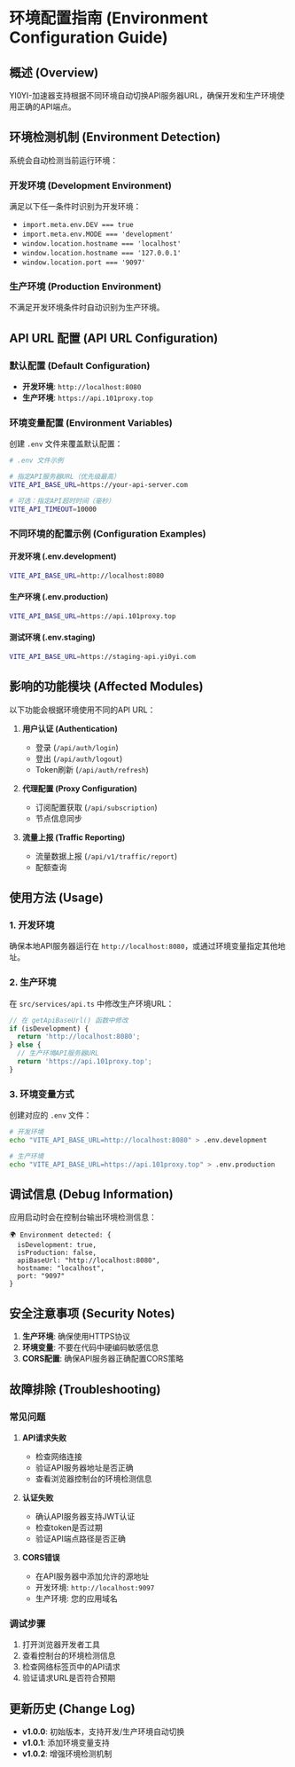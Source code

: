 # 环境配置指南 (Environment Configuration Guide)

## 概述 (Overview)

YI0YI-加速器支持根据不同环境自动切换API服务器URL，确保开发和生产环境使用正确的API端点。

## 环境检测机制 (Environment Detection)

系统会自动检测当前运行环境：

### 开发环境 (Development Environment)
满足以下任一条件时识别为开发环境：
- `import.meta.env.DEV === true`
- `import.meta.env.MODE === 'development'`
- `window.location.hostname === 'localhost'`
- `window.location.hostname === '127.0.0.1'`
- `window.location.port === '9097'`

### 生产环境 (Production Environment)
不满足开发环境条件时自动识别为生产环境。

## API URL 配置 (API URL Configuration)

### 默认配置 (Default Configuration)
- **开发环境**: `http://localhost:8080`
- **生产环境**: `https://api.101proxy.top`

### 环境变量配置 (Environment Variables)

创建 `.env` 文件来覆盖默认配置：

```bash
# .env 文件示例

# 指定API服务器URL（优先级最高）
VITE_API_BASE_URL=https://your-api-server.com

# 可选：指定API超时时间（毫秒）
VITE_API_TIMEOUT=10000
```

### 不同环境的配置示例 (Configuration Examples)

#### 开发环境 (.env.development)
```bash
VITE_API_BASE_URL=http://localhost:8080
```

#### 生产环境 (.env.production)
```bash
VITE_API_BASE_URL=https://api.101proxy.top
```

#### 测试环境 (.env.staging)
```bash
VITE_API_BASE_URL=https://staging-api.yi0yi.com
```

## 影响的功能模块 (Affected Modules)

以下功能会根据环境使用不同的API URL：

1. **用户认证 (Authentication)**
   - 登录 (`/api/auth/login`)
   - 登出 (`/api/auth/logout`)
   - Token刷新 (`/api/auth/refresh`)

2. **代理配置 (Proxy Configuration)**
   - 订阅配置获取 (`/api/subscription`)
   - 节点信息同步

3. **流量上报 (Traffic Reporting)**
   - 流量数据上报 (`/api/v1/traffic/report`)
   - 配额查询

## 使用方法 (Usage)

### 1. 开发环境
确保本地API服务器运行在 `http://localhost:8080`，或通过环境变量指定其他地址。

### 2. 生产环境
在 `src/services/api.ts` 中修改生产环境URL：

```typescript
// 在 getApiBaseUrl() 函数中修改
if (isDevelopment) {
  return 'http://localhost:8080';
} else {
  // 生产环境API服务器URL
  return 'https://api.101proxy.top';
}
```

### 3. 环境变量方式
创建对应的 `.env` 文件：

```bash
# 开发环境
echo "VITE_API_BASE_URL=http://localhost:8080" > .env.development

# 生产环境
echo "VITE_API_BASE_URL=https://api.101proxy.top" > .env.production
```

## 调试信息 (Debug Information)

应用启动时会在控制台输出环境检测信息：

```
🌍 Environment detected: {
  isDevelopment: true,
  isProduction: false,
  apiBaseUrl: "http://localhost:8080",
  hostname: "localhost",
  port: "9097"
}
```

## 安全注意事项 (Security Notes)

1. **生产环境**: 确保使用HTTPS协议
2. **环境变量**: 不要在代码中硬编码敏感信息
3. **CORS配置**: 确保API服务器正确配置CORS策略

## 故障排除 (Troubleshooting)

### 常见问题

1. **API请求失败**
   - 检查网络连接
   - 验证API服务器地址是否正确
   - 查看浏览器控制台的环境检测信息

2. **认证失败**
   - 确认API服务器支持JWT认证
   - 检查token是否过期
   - 验证API端点路径是否正确

3. **CORS错误**
   - 在API服务器中添加允许的源地址
   - 开发环境: `http://localhost:9097`
   - 生产环境: 您的应用域名

### 调试步骤

1. 打开浏览器开发者工具
2. 查看控制台的环境检测信息
3. 检查网络标签页中的API请求
4. 验证请求URL是否符合预期

## 更新历史 (Change Log)

- **v1.0.0**: 初始版本，支持开发/生产环境自动切换
- **v1.0.1**: 添加环境变量支持
- **v1.0.2**: 增强环境检测机制 